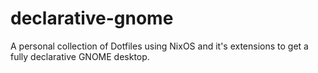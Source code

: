 # declarative-gnome
A personal collection of Dotfiles using NixOS and it's extensions to get a fully declarative GNOME desktop.
